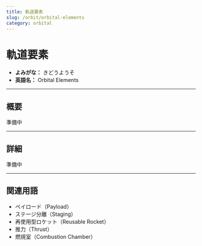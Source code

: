 ```yaml
---
title: 軌道要素
slug: /orbit/orbital-elements
category: orbital
---
```


# 軌道要素

- **よみがな：** きどうようそ  
- **英語名：** Orbital Elements

---

## 概要

準備中  

---

## 詳細

準備中  

---

## 関連用語

- ペイロード（Payload）
- ステージ分離（Staging）
- 再使用型ロケット（Reusable Rocket）
- 推力（Thrust）
- 燃焼室（Combustion Chamber）
